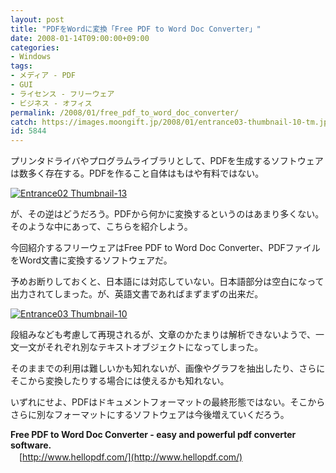 ```yaml
---
layout: post
title: "PDFをWordに変換「Free PDF to Word Doc Converter」"
date: 2008-01-14T09:00:00+09:00
categories:
- Windows
tags: 
- メディア - PDF
- GUI
- ライセンス - フリーウェア
- ビジネス - オフィス
permalink: /2008/01/free_pdf_to_word_doc_converter/
catch: https://images.moongift.jp/2008/01/entrance03-thumbnail-10-tm.jpg
id: 5844
---
```

プリンタドライバやプログラムライブラリとして、PDFを生成するソフトウェアは数多く存在する。PDFを作ること自体はもはや有料ではない。   
  
[![Entrance02 Thumbnail-13](https://images.moongift.jp/2008/01/entrance02-thumbnail-13-tm.jpg)](https://images.moongift.jp/2008/01/entrance02-thumbnail-13.png)  
  
が、その逆はどうだろう。PDFから何かに変換するというのはあまり多くない。そのような中にあって、こちらを紹介しよう。   
  
今回紹介するフリーウェアはFree PDF to Word Doc Converter、PDFファイルをWord文書に変換するソフトウェアだ。   
<!--more-->  
予めお断りしておくと、日本語には対応していない。日本語部分は空白になって出力されてしまった。が、英語文書であればまずまずの出来だ。   
  
[![Entrance03 Thumbnail-10](https://images.moongift.jp/2008/01/entrance03-thumbnail-10-tm.jpg)](https://images.moongift.jp/2008/01/entrance03-thumbnail-10.png)  
  
段組みなども考慮して再現されるが、文章のかたまりは解析できないようで、一文一文がそれぞれ別なテキストオブジェクトになってしまった。   
  
そのままでの利用は難しいかも知れないが、画像やグラフを抽出したり、さらにそこから変換したりする場合には使えるかも知れない。   
  
いずれにせよ、PDFはドキュメントフォーマットの最終形態ではない。そこからさらに別なフォーマットにするソフトウェアは今後増えていくだろう。   
  
**Free PDF to Word Doc Converter - easy and powerful pdf converter software.**   
　[http://www.hellopdf.com/](http://www.hellopdf.com/)

